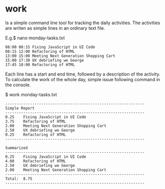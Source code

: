 # work
Is a simple command line tool for tracking the daily activities. The activities are writen as simple lines in an ordinary  text file.

E.g.$ nano monday-tasks.txt
```
08:00 08:15 Fixing JavaScript in UI Code
08:15 12:00 Refactoring of HTML
13:00 15:00 Meeting Next Generation Shopping Cart
15:00 17:30 UX debriefing we George
17:45 18:00 Refactoring of HTML
```

Each line has a start and end time, followed by a description of the activity. To calculate the work of the whole day, simple issue following command in the console.

$ work monday-tasks.txt
```
--------------------------------------------------------------
Simple Report
--------------------------------------------------------------
0.25    Fixing JavaScript in UI Code
3.75    Refactoring of HTML
2.00    Meeting Next Generation Shopping Cart
2.50    UX debriefing we George
0.25    Refactoring of HTML
--------------------------------------------------------------

Summarized
--------------------------------------------------------------
0.25    Fixing JavaScript in UI Code
4.00    Refactoring of HTML
2.50    UX debriefing we George
2.00    Meeting Next Generation Shopping Cart
--------------------------------------------------------------
Total:  8.75
--------------------------------------------------------------
```
